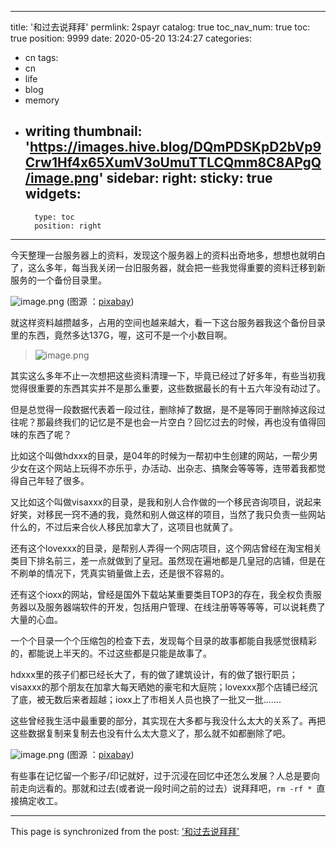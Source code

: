 
---
title: '和过去说拜拜'
permlink: 2spayr
catalog: true
toc_nav_num: true
toc: true
position: 9999
date: 2020-05-20 13:24:27
categories:
- cn
tags:
- cn
- life
- blog
- memory
- writing
thumbnail: 'https://images.hive.blog/DQmPDSKpD2bVp9Crw1Hf4x65XumV3oUmuTTLCQmm8C8APgQ/image.png'
sidebar:
    right:
        sticky: true
widgets:
    -
        type: toc
        position: right
---


今天整理一台服务器上的资料，发现这个服务器上的资料出奇地多，想想也就明白了，这么多年，每当我关闭一台旧服务器，就会把一些我觉得重要的资料迁移到新服务的一个备份目录里。


![image.png](https://images.hive.blog/DQmPDSKpD2bVp9Crw1Hf4x65XumV3oUmuTTLCQmm8C8APgQ/image.png)
(图源 ：[pixabay](https://pixabay.com/))


就这样资料越攒越多，占用的空间也越来越大，看一下这台服务器我这个备份目录里的东西，竟然多达137G，喔，这可不是一个小数目啊。
>![image.png](https://images.hive.blog/DQmafNGwo7rCm9FzirprUeA3QoNvbAi3S2aTtSauzT5Me6r/image.png)


其实这么多年不止一次想把这些资料清理一下，毕竟已经过了好多年，有些当初我觉得很重要的东西其实并不是那么重要，这些数据最长的有十五六年没有动过了。

但是总觉得一段数据代表着一段过往，删除掉了数据，是不是等同于删除掉这段过往呢？那最终我们的记忆是不是也会一片空白？回忆过去的时候，再也没有值得回味的东西了呢？

比如这个叫做hdxxx的目录，是04年的时候为一帮初中生创建的网站，一帮少男少女在这个网站上玩得不亦乐乎，办活动、出杂志、搞聚会等等等，连带着我都觉得自己年轻了很多。

又比如这个叫做visaxxx的目录，是我和别人合作做的一个移民咨询项目，说起来好笑，对移民一窍不通的我，竟然和别人做这样的项目，当然了我只负责一些网站什么的，不过后来合伙人移民加拿大了，这项目也就黄了。

还有这个lovexxx的目录，是帮别人弄得一个网店项目，这个网店曾经在淘宝相关类目下排名前三，差一点就做到了皇冠。虽然现在遍地都是几皇冠的店铺，但是在不刷单的情况下，凭真实销量做上去，还是很不容易的。

还有这个ioxx的网站，曾经是国外下载站某重要类目TOP3的存在，我全权负责服务器以及服务器端软件的开发，包括用户管理、在线注册等等等等，可以说耗费了大量的心血。

一个个目录一个个压缩包的检查下去，发现每个目录的故事都能自我感觉很精彩的，都能说上半天的。不过这些都是只能是故事了。

hdxxx里的孩子们都已经长大了，有的做了建筑设计，有的做了银行职员；visaxxx的那个朋友在加拿大每天晒她的豪宅和大庭院；lovexxx那个店铺已经沉了底，被无数后来者超越；ioxx上了市相关人员也换了一批又一批.......

这些曾经我生活中最重要的部分，其实现在大多都与我没什么太大的关系了。再把这些数据复制来复制去也没有什么太大意义了，那么就不如都删除了吧。


![image.png](https://images.hive.blog/DQmetbbt7Ce8w9F5c4hpGfx85WyTTC4Xt8M2dDtRRxdjeui/image.png)
(图源 ：[pixabay](https://pixabay.com/))


有些事在记忆留一个影子/印记就好，过于沉浸在回忆中还怎么发展？人总是要向前走向远看的。那就和过去(或者说一段时间之前的过去）说拜拜吧，`rm -rf * `直接搞定收工。

- - -

This page is synchronized from the post: ['和过去说拜拜'](https://steemit.com/@oflyhigh/2spayr)
